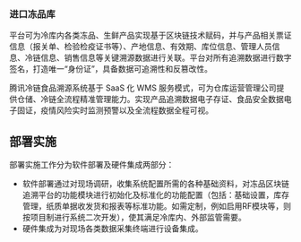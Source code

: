 ﻿### 进口冻品库
平台可为冷库内各类冻品、生鲜产品实现基于区块链技术赋码，并与产品相关票证信息（报关单、检验检疫证书等）、产地信息、有效期、库位信息、管理人员信息、冷链信息、销售信息等关键溯源数据进行关联。平台对所有追溯数据进行数字签名，打造唯一“身份证”，具备数据可追溯性和反篡改性。

腾讯冷链食品溯源系统基于 SaaS 化 WMS 服务模式，可为仓库运营管理公司提供仓储、冷链全流程精准管理能力。实现产品追溯数据电子存证、食品安全数据电子固证，疫情风险实时监测预警以及全流程数据全程可视。

## 部署实施
部署实施工作分为软件部署及硬件集成两部分：
- 软件部署通过对现场调研，收集系统配置所需的各种基础资料，对冻品区块链追溯平台的功能模块进行初始化及标准化的功能配置（包括：基础设置，库存管理，纸质单据收发货和报表等标准功能。如需定制，例如启用RF模块等，则按项目制进行系统二次开发），使其满足冷库内、外部监管需要。
- 硬件集成为对现场各类数据采集终端进行设备集成。

